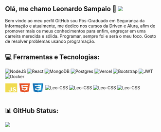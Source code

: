 ##  Olá, me chamo Leonardo Sampaio 👋 <img src="https://raw.githubusercontent.com/kaueMarques/kaueMarques/master/hi.gif" width="3%">

Bem vindo ao meu perfil GitHub sou Pós-Graduado em Segurança da Informação e atualmente, me dedico nos cursos da Driven e Alura, afim de promover mais os meus conhecimentos para enfim, engreçar em uma carreira merecida e sólida. Programar, sempre foi e será o meu foco. Gosto de resolver problemas usando programação. 
  
## 💻 Ferramentas e Tecnologias:


 ![NodeJS](https://img.shields.io/badge/node.js-6DA55F?style=flat&logo=node.js&logoColor=white) 
 ![React](https://img.shields.io/badge/react-%2320232a.svg?style=flat&logo=react&logoColor=%2361DAFB) 
 ![MongoDB](https://img.shields.io/badge/MongoDB-%234ea94b.svg?style=flat&logo=mongodb&logoColor=white) 
 ![Postgres](https://img.shields.io/badge/postgres-%23316192.svg?style=flat&logo=postgresql&logoColor=white) 
 ![Vercel](https://img.shields.io/badge/vercel-%23000000.svg?style=flat&logo=vercel&logoColor=white) 
 ![Bootstrap](https://img.shields.io/badge/bootstrap-%23563D7C.svg?style=flat&logo=bootstrap&logoColor=white) 
 ![JWT](https://img.shields.io/badge/JWT-black?style=flat&logo=JSON%20web%20tokens)
 ![Docker](https://img.shields.io/badge/docker-%230db7ed.svg?style=flat&logo=docker&logoColor=white) 


  <div>
    <img align="center" alt="Leo-Js" height="30" width="40" src="https://raw.githubusercontent.com/devicons/devicon/master/icons/javascript/javascript-plain.svg" />
    <img align="center" alt="Leo-HTML" height="30" width="40" src="https://raw.githubusercontent.com/devicons/devicon/master/icons/html5/html5-original.svg" />
    <img align="center" alt="Leo-CSS" height="30" width="40" src="https://raw.githubusercontent.com/devicons/devicon/master/icons/css3/css3-original.svg" />  
    <img align="center" alt="Leo-CSS" height="30" width="40" src="https://cdn.jsdelivr.net/gh/devicons/devicon/icons/typescript/typescript-original.svg" />
    <img align="center" alt="Leo-CSS" height="30" width="40" src="https://cdn.jsdelivr.net/gh/devicons/devicon/icons/nodejs/nodejs-original.svg" />
    <img align="center" alt="Leo-CSS" height="30" width="40" src="https://cdn.jsdelivr.net/gh/devicons/devicon/icons/react/react-original.svg" />
    <img align="center" alt="Leo-CSS" height="30" width="40" src="https://cdn.jsdelivr.net/gh/devicons/devicon/icons/mongodb/mongodb-original-wordmark.svg" />
  
   
          
          
          
          
  </div>
  <br>


## 📊 GitHub Status:
<img height="150em" src="https://github-readme-stats.vercel.app/api/top-langs/?username=leopsam&layout=compact&langs_count=7&theme=github_dark"/>

<!--<img align="center" alt="leo-pic" height="150" style="border-radius:50px;" src="https://clubedosgeeks.com.br/wp-content/uploads/2016/01/dormrm.gif">-->

